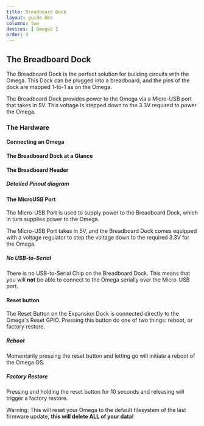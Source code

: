 ```yaml
---
title: Breadboard Dock
layout: guide.hbs
columns: two
devices: [ Omega2 ]
order: 4
---
```



## The Breadboard Dock

<!-- // The Breadboard Dock is the most no-frills dock, it provides power to the Omega and allows it to be plugged in to a breadboard. The pins on the breadboard are mapped 1-to-1 as on the Omega. -->

The Breadboard Dock is the perfect solution for building circuits with the Omega. This Dock can be plugged into a breadboard, and the pins of the dock are mapped 1-to-1 as on the Omega.

The Breadboard Dock provides power to the Omega via a Micro-USB port that takes in 5V. This voltage is stepped down to the 3.3V required to power the Omega.


### The Hardware

<!-- // overview of the dock -->

#### Connecting an Omega

<!-- [//]: # (picture guide on how to properly plug in an Omega) -->

#### The Breadboard Dock at a Glance

<!-- https://wiki.onion.io/Tutorials/Expansions/Using-the-Power-Dock#the-hardware_the-power-dock-at-a-glance for an example) -->

#### The Breadboard Header

<!-- // explanation of the breadboard header, have photos of plugging it into a breadboard -->

##### Detailed Pinout diagram

<!-- [//]: # (A detailed pinout diagram of the Breadboard Header, showing which pins are multiplexed - see Lazar for an example) -->

#### The MicroUSB Port

<!-- [//]: # (explain that it provides power to the omega, mention that the Omega is powered by 3.3V and that the Dock has a regulator to take the 5V from the microUSB and step it down to 3.3V) -->

The Micro-USB Port is used to supply power to the Breadboard Dock, which in turn supplies power to the Omega.

The Micro-USB Port takes in 5V, and the Breadboard Dock comes equipped with a voltage regulator to step the voltage down to the required 3.3V for the Omega.


##### No USB-to-Serial

There is no USB-to-Serial Chip on the Breadboard Dock. This means that you will **not** be able to connect to the Omega serially over the Micro-USB port.


<!-- [//]: # (explanation that there is no usb to serial chip on-board) -->

<!-- You can still connect to your Omega's terminal with SSH. You can learn how to do that in this [guide to connecting to the Omega](#connecting-to-the-omega) -->


#### Reset button

<!-- [//]: # (reset button is connected directly to the Omega's reset GPIO, can be used to just trigger a reboot or even a full factory restore) -->
The Reset Button on the Expansion Dock is connected directly to the Omega's Reset GPIO. Pressing this button do one of two things: reboot, or factory restore.

##### Reboot

Momentarily pressing the reset button and letting go will initiate a reboot of the Omega OS.

##### Factory Restore

Pressing and holding the reset button for 10 seconds and releasing will trigger a factory restore.

Warning: This will reset your Omega to the default filesystem of the last firmware update, **this will delete ALL of your data!**
